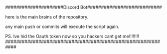 #####################Discord Bot###########################

here is the main brains of the repository.

any main push or commits will execute the script again.

PS. Ive hid the Oauth token now so you hackers cant get me!!!!!!!!
############################################################
